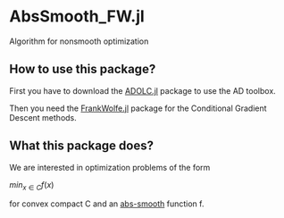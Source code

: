 # AbsSmooth_FW.jl
Algorithm for nonsmooth optimization

## How to use this package? 
First you have to download the [ADOLC.jl](https://github.com/TimSiebert1/ADOLC.jl) package to use the AD toolbox.

Then you need the [FrankWolfe.jl](https://github.com/ZIB-IOL/FrankWolfe.jl) package for the Conditional Gradient Descent methods.

## What this package does?
We are interested in optimization problems of the form 

$min_{x\in C} f(x)$ 

for convex compact C and an [abs-smooth](https://optimization-online.org/wp-content/uploads/2012/09/3597.pdf) function f.

 
